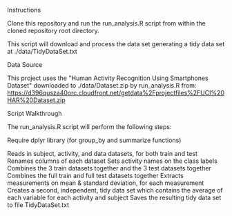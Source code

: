 Instructions

Clone this repository and run the run_analysis.R script from within the cloned repository root directory.

This script will download and process the data set generating a tidy data set at ./data/TidyDataSet.txt

Data Source

This project uses the "Human Activity Recognition Using Smartphones Dataset" downloaded to ./data/Dataset.zip by run_analysis.R from: https://d396qusza40orc.cloudfront.net/getdata%2Fprojectfiles%2FUCI%20HAR%20Dataset.zip

Script Walkthrough

The run_analysis.R script will perform the following steps:

Require dplyr library (for group_by and summarize functions)

Reads in subject, activity, and data datasets, for both train and test
Renames columns of each dataset
Sets activity names on the class labels
Combines the 3 train datasets together and the 3 test datasets together
Combines the full train and full test datasets together
Extracts measurements on mean & standard deviation, for each measurement
Creates a second, independent, tidy data set which contains the average of each variable for each activity and subject
Saves the resulting tidy data set to file TidyDataSet.txt
